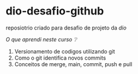 # dio-desafio-github

reposiotrio criado para desafio de projeto da _dio_

_O que aprendi neste curso :grey_question:_

1. Versionamento de codigos utilizando git 
2. Como o git identifica novos commits
3. Conceitos de merge, main, commit, push e pull
